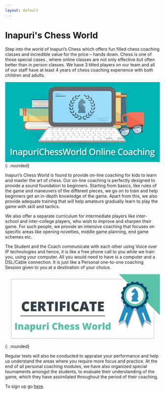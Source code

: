 ```yaml
---
layout: default
---
```


# Inapuri's Chess World

Step into the world of Inapuri&#8217;s Chess which offers fun filled chess coaching classes and incredible value for the price &#8211; hands down. Chess is one of those special cases , where online classes are not only effective but often better than in person classes. We have 3 titled players on our team and all of our staff have at least 4 years of chess coaching experience with both children and adults.


![Inapuri chess world](/img/inapurichessworld-online-training.jpg){: .rounded}

Inapuri&#8217;s Chess World is found to provide on-line coaching for kids to learn and master the art of chess. Our on-line coaching is perfectly designed to provide a sound foundation to beginners. Starting from basics, like rules of the game and maneuvers of the different pieces, we go on to train and help beginners get an in-depth knowledge of the game. Apart from this, we also provide adequate training that will help amateurs gradually learn to play the game with skill and tactics.

We also offer a separate curriculum for intermediate players like inter-school and inter-college players, who wish to improve and sharpen their game. For such people, we provide an intensive coaching that focuses on specific areas like opening novelties, middle game planning, end game schemes etc.

The Student and the Coach communicate with each other using Voice over IP technologies and hence, it is like a free phone call to you while we train you, using your computer. All you would need to have is a computer and a DSL/Cable connection. It is just like a Personal one-to-one coaching Session given to you at a destination of your choice.

![Inapuri chess world tournament cerificate](/img/inapuri-chess-world-tournament-certificate.jpg){: .rounded}

Regular tests will also be conducted to appraise your performance and help us understand the areas where you require more focus and practice. At the end of all personal coaching modules, we have also organized special tournaments amongst the students, to evaluate their understanding of the game, which they have assimilated throughout the period of their coaching.
  
To sign up go <a href="/contact-us/" target="_blank">here</a>.
















<!-- Posts -->
<!-- <ul id="posts">

    {% for post in paginator.posts %}

      <li class="post">
          <h2><a href="{% if site.baseurl == "/" %}{{ post.url }}{% else %}{{ post.url | prepend: site.baseurl }}{% endif %}">{{ post.title }}</a></h2>
          <time datetime="{{ post.date | date_to_xmlschema }}" class="by-line">{{ post.date | date_to_string }}</time>
          <p>{{ post.content | strip_html | truncatewords:50 }}</p>
      </li>

    {% endfor %}

</ul>
 -->